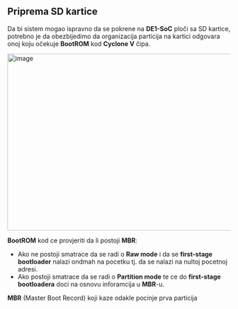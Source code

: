 
## Priprema SD kartice

Da bi sistem mogao ispravno da se pokrene na **DE1-SoC** ploči sa SD kartice,
potrebno je da obezbijedimo da organizacija particija na kartici odgovara onoj koju očekuje
**BootROM** kod **Cyclone V** čipa.

<img width="600" height="400" align="center" alt="image" src="https://github.com/user-attachments/assets/08e70546-5e9c-488f-a066-26ab108b2289" />

**BootROM** kod ce provjeriti da li postoji **MBR**:
- Ako ne postoji smatrace da se radi o **Raw mode** i da se **first-stage bootloader** nalazi ondmah na pocetku tj. da se nalazi na nultoj pocetnoj adresi.
- Ako postoji smatrace da se radi o **Partition mode** te ce do **first-stage bootloadera** doci na osnovu inforamcija u **MBR**-u.

**MBR** (Master Boot Record) koji kaze odakle pocinje prva particija
